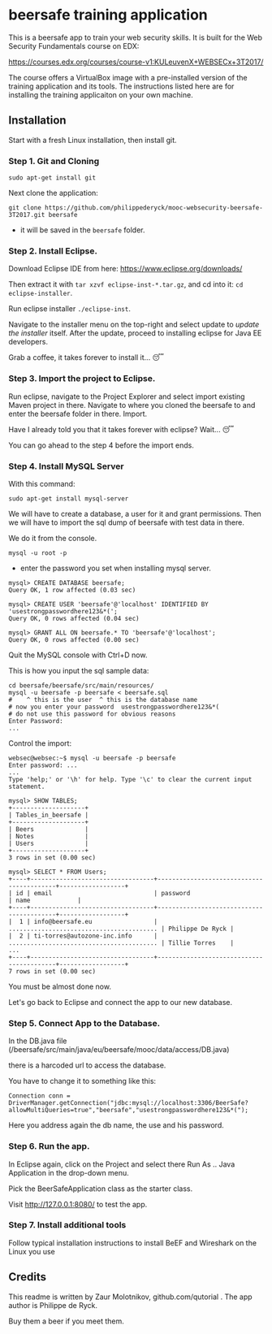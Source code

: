 # beersafe training application 

This is a beersafe app to train your web security skills.
It is built for the  Web Security Fundamentals course on EDX:

https://courses.edx.org/courses/course-v1:KULeuvenX+WEBSECx+3T2017/

The course offers a VirtualBox image with a pre-installed version of the training application and its tools. The instructions listed here are for installing the training applicaiton on your own machine.

## Installation

Start with a fresh Linux installation, then install git.

### Step 1. Git and Cloning

```
sudo apt-get install git
```

Next clone the application:

```
git clone https://github.com/philippederyck/mooc-websecurity-beersafe-3T2017.git beersafe
```

- it will be saved in the `beersafe` folder.

### Step 2. Install Eclipse.

Download Eclipse IDE from here: https://www.eclipse.org/downloads/

Then extract it with `tar xzvf eclipse-inst-*.tar.gz`, and cd into it:
`cd eclipse-installer`.  

Run eclipse installer `./eclipse-inst`. 

Navigate to the installer menu on the top-right and select update to 
*update the installer* itself. After the update, proceed to installing 
eclipse for Java EE developers.

Grab a coffee, it takes forever to install it... 😴

### Step 3. Import the project to Eclipse.

Run eclipse, navigate to the Project Explorer and select import existing Maven
project in there. Navigate to where you cloned the 
beersafe to and enter the beersafe folder in there. Import.

Have I already told you that it takes forever with eclipse?
Wait... 😴

You can go ahead to the step 4 before the import ends.

### Step 4. Install MySQL Server 

With this command:
```
sudo apt-get install mysql-server
```

We will have to create a database, a user for it and 
grant permissions. Then we will have to import the 
sql dump of beersafe with test data in there.

We do it from the console.

```
mysql -u root -p
```
 - enter the password you set when installing mysql server.

```
mysql> CREATE DATABASE beersafe;
Query OK, 1 row affected (0.03 sec)

mysql> CREATE USER 'beersafe'@'localhost' IDENTIFIED BY 'usestrongpasswordhere123&*(';
Query OK, 0 rows affected (0.04 sec)

mysql> GRANT ALL ON beersafe.* TO 'beersafe'@'localhost';
Query OK, 0 rows affected (0.00 sec)
```

Quit the MySQL console with Ctrl+D now.

This is how you input the sql sample data:
```
cd beersafe/beersafe/src/main/resources/
mysql -u beersafe -p beersafe < beersafe.sql
#    ^ this is the user  ^ this is the database name
# now you enter your password  usestrongpasswordhere123&*(
# do not use this password for obvious reasons
Enter Password:
...
```

Control the import:
```
websec@websec:~$ mysql -u beersafe -p beersafe
Enter password: ...
...
Type 'help;' or '\h' for help. Type '\c' to clear the current input statement.

mysql> SHOW TABLES;
+--------------------+
| Tables_in_beersafe |
+--------------------+
| Beers              |
| Notes              |
| Users              |
+--------------------+
3 rows in set (0.00 sec)

mysql> SELECT * FROM Users;
+----+----------------------------------+------------------------------------------+------------------+
| id | email                            | password                                 | name             |
+----+----------------------------------+------------------------------------------+------------------+
|  1 | info@beersafe.eu                 | ......................................... | Philippe De Ryck |
|  2 | ti-torres@autozone-inc.info      | ......................................... | Tillie Torres    |
...
+----+----------------------------------+------------------------------------------+------------------+
7 rows in set (0.00 sec)
```

You must be almost done now.

Let's go back to Eclipse and connect the app to our new database.

### Step 5. Connect App to the Database.

In the DB.java file (/beersafe/src/main/java/eu/beersafe/mooc/data/access/DB.java)

there is a harcoded url to access the database.

You have to change it to something like this:

```
Connection conn = DriverManager.getConnection("jdbc:mysql://localhost:3306/BeerSafe?allowMultiQueries=true","beersafe","usestrongpasswordhere123&*(");
```

Here you address again the db name, the use and his password.

### Step 6. Run the app. 

In Eclipse again, click on the Project and select there Run As .. Java Application in the drop-down 
menu.

Pick the BeerSafeApplication class as the starter class.

Visit http://127.0.0.1:8080/ to test the app.





### Step 7. Install additional tools

Follow typical installation instructions to install BeEF and Wireshark on the Linux you use


## Credits

This readme is written by Zaur Molotnikov, github.com/qutorial .
The app author is Philippe de Ryck.

Buy them a beer if you meet them.


